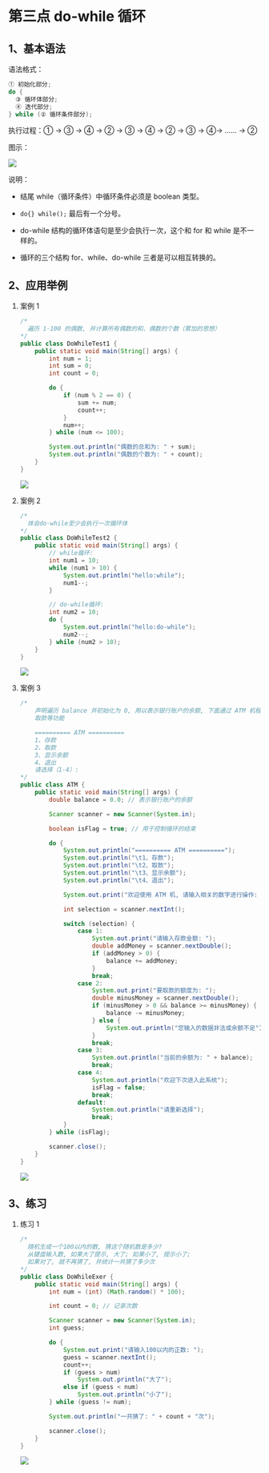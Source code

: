 # 第三点 do-while 循环

## 1、基本语法

语法格式：

```java
① 初始化部分;
do {
  ③ 循环体部分;
  ④ 迭代部分;
} while (② 循环条件部分);
```

执行过程：① → ③ → ④ → ② → ③ → ④ → ② → ③ → ④→ …… → ②

<div class="br"></div>

图示：

![](https://raw.githubusercontent.com/wehome-h/typora-images-repository/main/images/20240421131809.png)

<div class="br"></div>

说明：

- 结尾 while（循环条件）中循环条件必须是 boolean 类型。

- `do{} while();` 最后有一个分号。

- do-while 结构的循环体语句是至少会执行一次，这个和 for 和 while 是不一样的。

- 循环的三个结构 for、while、do-while 三者是可以相互转换的。

## 2、应用举例

1.  案例 1

    ```java
    /*
      遍历 1-100 的偶数, 并计算所有偶数的和、偶数的个数（累加的思想）
    */
    public class DoWhileTest1 {
        public static void main(String[] args) {
            int num = 1;
            int sum = 0;
            int count = 0;

            do {
                if (num % 2 == 0) {
                    sum += num;
                    count++;
                }
                num++;
            } while (num <= 100);

            System.out.println("偶数的总和为: " + sum);
            System.out.println("偶数的个数为: " + count);
        }
    }
    ```

    ![](https://raw.githubusercontent.com/wehome-h/typora-images-repository/main/images/20240421132253.png)

<div class="br"></div>

2.  案例 2

    ```java
    /*
      体会do-while至少会执行一次循环体
    */
    public class DoWhileTest2 {
        public static void main(String[] args) {
            // while循环:
            int num1 = 10;
            while (num1 > 10) {
                System.out.println("hello:while");
                num1--;
            }

            // do-while循环:
            int num2 = 10;
            do {
                System.out.println("hello:do-while");
                num2--;
            } while (num2 > 10);
        }
    }
    ```

    ![](https://raw.githubusercontent.com/wehome-h/typora-images-repository/main/images/20240421132440.png)

<div class="br"></div>

3.  案例 3

    ```java
    /*
        声明遍历 balance 并初始化为 0, 用以表示银行账户的余额, 下面通过 ATM 机程序实现存款,
        取款等功能

        ========== ATM ==========
        1、存款
        2、取款
        3、显示余额
        4、退出
        请选择（1-4）:
    */
    public class ATM {
        public static void main(String[] args) {
            double balance = 0.0; // 表示银行账户的余额

            Scanner scanner = new Scanner(System.in);

            boolean isFlag = true; // 用于控制循环的结束

            do {
                System.out.println("========== ATM ==========");
                System.out.println("\t1、存款");
                System.out.println("\t2、取款");
                System.out.println("\t3、显示余额");
                System.out.println("\t4、退出");

                System.out.print("欢迎使用 ATM 机, 请输入相关的数字进行操作: ");

                int selection = scanner.nextInt();

                switch (selection) {
                    case 1:
                        System.out.print("请输入存款金额: ");
                        double addMoney = scanner.nextDouble();
                        if (addMoney > 0) {
                            balance += addMoney;
                        }
                        break;
                    case 2:
                        System.out.print("要取款的额度为: ");
                        double minusMoney = scanner.nextDouble();
                        if (minusMoney > 0 && balance >= minusMoney) {
                            balance -= minusMoney;
                        } else {
                            System.out.println("您输入的数据非法或余额不足");
                        }
                        break;
                    case 3:
                        System.out.println("当前的余额为: " + balance);
                        break;
                    case 4:
                        System.out.println("欢迎下次进入此系统");
                        isFlag = false;
                        break;
                    default:
                        System.out.println("请重新选择");
                        break;
                }
            } while (isFlag);

            scanner.close();
        }
    }
    ```

    ![](https://raw.githubusercontent.com/wehome-h/typora-images-repository/main/images/20240421133543.png)

## 3、练习

1.  练习 1

    ```java
    /*
      随机生成一个100以内的数, 猜这个随机数是多少?
      从键盘输入数, 如果大了提示, 大了; 如果小了, 提示小了;
      如果对了, 就不再猜了, 并统计一共猜了多少次
    */
    public class DoWhileExer {
        public static void main(String[] args) {
            int num = (int) (Math.random() * 100);

            int count = 0; // 记录次数

            Scanner scanner = new Scanner(System.in);
            int guess;

            do {
                System.out.print("请输入100以内的正数: ");
                guess = scanner.nextInt();  
                count++;
                if (guess > num)
                    System.out.println("大了");
                else if (guess < num)
                    System.out.println("小了");
            } while (guess != num);

            System.out.println("一共猜了: " + count + "次");

            scanner.close();
        }
    }
    ```

    ![](https://raw.githubusercontent.com/wehome-h/typora-images-repository/main/images/20240421133920.png)